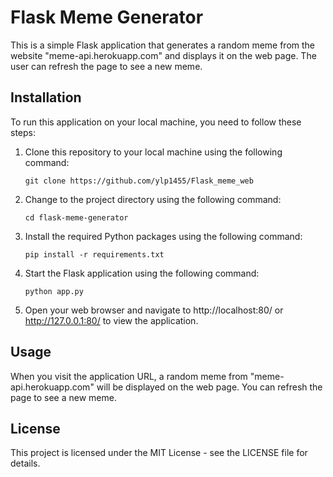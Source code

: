 # Flask Meme Generator

This is a simple Flask application that generates a random meme from the website "meme-api.herokuapp.com" and displays it on the web page. The user can refresh the page to see a new meme.

## Installation

To run this application on your local machine, you need to follow these steps:

1. Clone this repository to your local machine using the following command:
   
   `git clone https://github.com/ylp1455/Flask_meme_web`
  
2. Change to the project directory using the following command:
   
   `cd flask-meme-generator`

3. Install the required Python packages using the following command:
   
   `pip install -r requirements.txt`

4. Start the Flask application using the following command:
   
   `python app.py`
     
5. Open your web browser and navigate to http://localhost:80/ or http://127.0.0.1:80/ to view the application.

## Usage

When you visit the application URL, a random meme from "meme-api.herokuapp.com" will be displayed on the web page. You can refresh the page to see a new meme.

## License

This project is licensed under the MIT License - see the LICENSE file for details.

 
